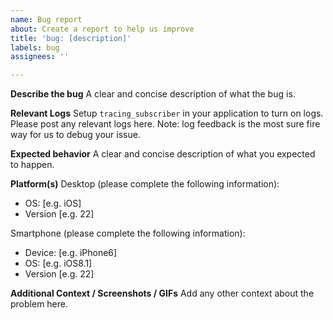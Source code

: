 ```yaml
---
name: Bug report
about: Create a report to help us improve
title: 'bug: [description]'
labels: bug
assignees: ''

---
```


**Describe the bug**
A clear and concise description of what the bug is.

**Relevant Logs**
Setup `tracing_subscriber` in your application to turn on logs. Please post any relevant logs here. Note: log feedback is the most sure fire way for us to debug your issue.

**Expected behavior**
A clear and concise description of what you expected to happen.

**Platform(s)**
Desktop (please complete the following information):
 - OS: [e.g. iOS]
 - Version [e.g. 22]

Smartphone (please complete the following information):
 - Device: [e.g. iPhone6]
 - OS: [e.g. iOS8.1]
 - Version [e.g. 22]

**Additional Context / Screenshots / GIFs**
Add any other context about the problem here.
